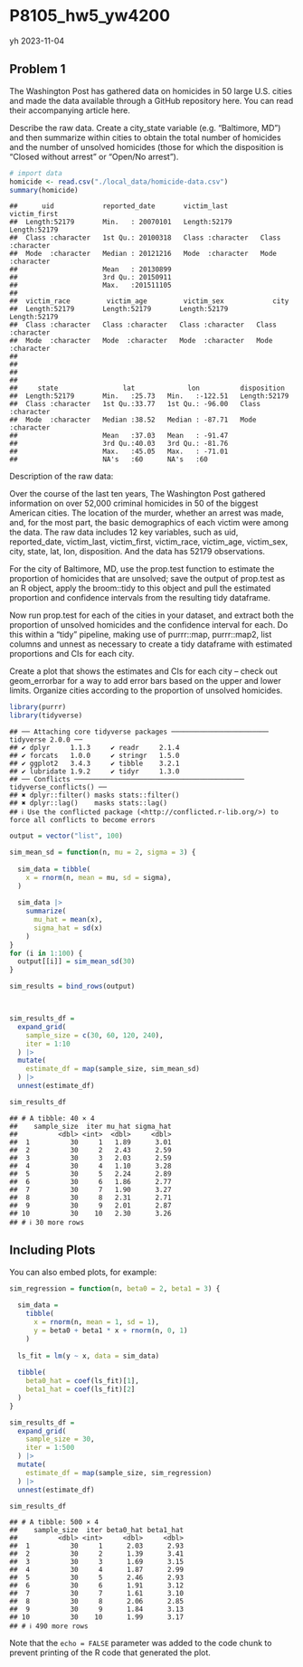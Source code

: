 P8105_hw5_yw4200
================
yh
2023-11-04

## Problem 1

The Washington Post has gathered data on homicides in 50 large U.S.
cities and made the data available through a GitHub repository here. You
can read their accompanying article here.

Describe the raw data. Create a city_state variable (e.g. “Baltimore,
MD”) and then summarize within cities to obtain the total number of
homicides and the number of unsolved homicides (those for which the
disposition is “Closed without arrest” or “Open/No arrest”).

``` r
# import data
homicide <- read.csv("./local_data/homicide-data.csv")
summary(homicide)
```

    ##      uid            reported_date       victim_last        victim_first      
    ##  Length:52179       Min.   : 20070101   Length:52179       Length:52179      
    ##  Class :character   1st Qu.: 20100318   Class :character   Class :character  
    ##  Mode  :character   Median : 20121216   Mode  :character   Mode  :character  
    ##                     Mean   : 20130899                                        
    ##                     3rd Qu.: 20150911                                        
    ##                     Max.   :201511105                                        
    ##                                                                              
    ##  victim_race         victim_age         victim_sex            city          
    ##  Length:52179       Length:52179       Length:52179       Length:52179      
    ##  Class :character   Class :character   Class :character   Class :character  
    ##  Mode  :character   Mode  :character   Mode  :character   Mode  :character  
    ##                                                                             
    ##                                                                             
    ##                                                                             
    ##                                                                             
    ##     state                lat             lon          disposition       
    ##  Length:52179       Min.   :25.73   Min.   :-122.51   Length:52179      
    ##  Class :character   1st Qu.:33.77   1st Qu.: -96.00   Class :character  
    ##  Mode  :character   Median :38.52   Median : -87.71   Mode  :character  
    ##                     Mean   :37.03   Mean   : -91.47                     
    ##                     3rd Qu.:40.03   3rd Qu.: -81.76                     
    ##                     Max.   :45.05   Max.   : -71.01                     
    ##                     NA's   :60      NA's   :60

Description of the raw data:

Over the course of the last ten years, The Washington Post gathered
information on over 52,000 criminal homicides in 50 of the biggest
American cities. The location of the murder, whether an arrest was made,
and, for the most part, the basic demographics of each victim were among
the data. The raw data includes 12 key variables, such as uid,
reported_date, victim_last, victim_first, victim_race, victim_age,
victim_sex, city, state, lat, lon, disposition. And the data has 52179
observations.

For the city of Baltimore, MD, use the prop.test function to estimate
the proportion of homicides that are unsolved; save the output of
prop.test as an R object, apply the broom::tidy to this object and pull
the estimated proportion and confidence intervals from the resulting
tidy dataframe.

Now run prop.test for each of the cities in your dataset, and extract
both the proportion of unsolved homicides and the confidence interval
for each. Do this within a “tidy” pipeline, making use of purrr::map,
purrr::map2, list columns and unnest as necessary to create a tidy
dataframe with estimated proportions and CIs for each city.

Create a plot that shows the estimates and CIs for each city – check out
geom_errorbar for a way to add error bars based on the upper and lower
limits. Organize cities according to the proportion of unsolved
homicides.

``` r
library(purrr)
library(tidyverse)
```

    ## ── Attaching core tidyverse packages ──────────────────────── tidyverse 2.0.0 ──
    ## ✔ dplyr     1.1.3     ✔ readr     2.1.4
    ## ✔ forcats   1.0.0     ✔ stringr   1.5.0
    ## ✔ ggplot2   3.4.3     ✔ tibble    3.2.1
    ## ✔ lubridate 1.9.2     ✔ tidyr     1.3.0
    ## ── Conflicts ────────────────────────────────────────── tidyverse_conflicts() ──
    ## ✖ dplyr::filter() masks stats::filter()
    ## ✖ dplyr::lag()    masks stats::lag()
    ## ℹ Use the conflicted package (<http://conflicted.r-lib.org/>) to force all conflicts to become errors

``` r
output = vector("list", 100)

sim_mean_sd = function(n, mu = 2, sigma = 3) {
  
  sim_data = tibble(
    x = rnorm(n, mean = mu, sd = sigma),
  )
  
  sim_data |> 
    summarize(
      mu_hat = mean(x),
      sigma_hat = sd(x)
    )
}
for (i in 1:100) {
  output[[i]] = sim_mean_sd(30)
}

sim_results = bind_rows(output)



sim_results_df = 
  expand_grid(
    sample_size = c(30, 60, 120, 240),
    iter = 1:10
  ) |> 
  mutate(
    estimate_df = map(sample_size, sim_mean_sd)
  ) |> 
  unnest(estimate_df)

sim_results_df
```

    ## # A tibble: 40 × 4
    ##    sample_size  iter mu_hat sigma_hat
    ##          <dbl> <int>  <dbl>     <dbl>
    ##  1          30     1   1.89      3.01
    ##  2          30     2   2.43      2.59
    ##  3          30     3   2.03      2.59
    ##  4          30     4   1.10      3.28
    ##  5          30     5   2.24      2.89
    ##  6          30     6   1.86      2.77
    ##  7          30     7   1.90      3.27
    ##  8          30     8   2.31      2.71
    ##  9          30     9   2.01      2.87
    ## 10          30    10   2.30      3.26
    ## # ℹ 30 more rows

## Including Plots

You can also embed plots, for example:

``` r
sim_regression = function(n, beta0 = 2, beta1 = 3) {
  
  sim_data = 
    tibble(
      x = rnorm(n, mean = 1, sd = 1),
      y = beta0 + beta1 * x + rnorm(n, 0, 1)
    )
  
  ls_fit = lm(y ~ x, data = sim_data)
  
  tibble(
    beta0_hat = coef(ls_fit)[1],
    beta1_hat = coef(ls_fit)[2]
  )
}

sim_results_df = 
  expand_grid(
    sample_size = 30,
    iter = 1:500
  ) |> 
  mutate(
    estimate_df = map(sample_size, sim_regression)
  ) |> 
  unnest(estimate_df)

sim_results_df
```

    ## # A tibble: 500 × 4
    ##    sample_size  iter beta0_hat beta1_hat
    ##          <dbl> <int>     <dbl>     <dbl>
    ##  1          30     1      2.03      2.93
    ##  2          30     2      1.39      3.41
    ##  3          30     3      1.69      3.15
    ##  4          30     4      1.87      2.99
    ##  5          30     5      2.46      2.93
    ##  6          30     6      1.91      3.12
    ##  7          30     7      1.61      3.10
    ##  8          30     8      2.06      2.85
    ##  9          30     9      1.84      3.13
    ## 10          30    10      1.99      3.17
    ## # ℹ 490 more rows

Note that the `echo = FALSE` parameter was added to the code chunk to
prevent printing of the R code that generated the plot.
